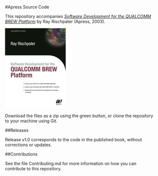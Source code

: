 #Apress Source Code

This repository accompanies [*Software Development for the QUALCOMM BREW Platform*](http://www.apress.com/9781590591161) by Ray Rischpater (Apress, 2003).

![Cover image](9781590591161.jpg)

Download the files as a zip using the green button, or clone the repository to your machine using Git.

##Releases

Release v1.0 corresponds to the code in the published book, without corrections or updates.

##Contributions

See the file Contributing.md for more information on how you can contribute to this repository.
